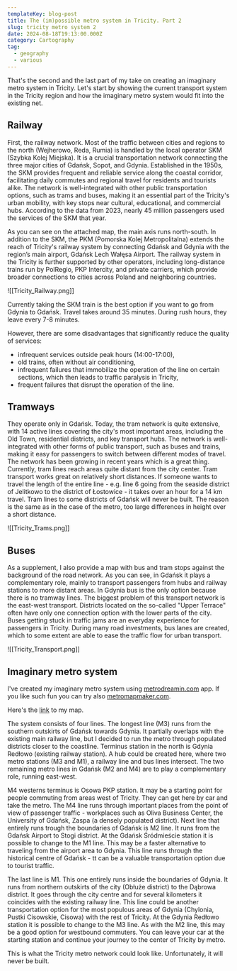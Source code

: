 ```yaml
---
templateKey: blog-post
title: The (im)possible metro system in Tricity. Part 2
slug: tricity metro system 2
date: 2024-08-18T19:13:00.000Z
category: Cartography
tag:
  - geography
  - various
---
```

That's the second and the last part of my take on creating an imaginary metro system in Tricity. Let's start by showing the current transport system in the Tricity region and how the imaginary metro system would fit into the existing net.

## Railway 

First, the railway network. Most of the traffic between cities and regions to the north (Wejherowo, Reda, Rumia) is handled by the local operator SKM (Szybka Kolej Miejska). It is a crucial transportation network connecting the three major cities of Gdańsk, Sopot, and Gdynia. Established in the 1950s, the SKM provides frequent and reliable service along the coastal corridor, facilitating daily commutes and regional travel for residents and tourists alike. The network is well-integrated with other public transportation options, such as trams and buses, making it an essential part of the Tricity's urban mobility, with key stops near cultural, educational, and commercial hubs. According to the data from 2023, nearly 45 million passengers used the services of the SKM that year.

As you can see on the attached map, the main axis runs north-south. In addition to the SKM, the PKM (Pomorska Kolej Metropolitalna) extends the reach of Tricity's railway system by connecting Gdańsk and Gdynia with the region’s main airport, Gdańsk Lech Wałęsa Airport. The railway system in the Tricity is further supported by other operators, including long-distance trains run by PolRegio, PKP Intercity, and private carriers, which provide broader connections to cities across Poland and neighboring countries.


![[Tricity_Railway.png]]

Currently taking the SKM train is the best option if you want to go from Gdynia to Gdańsk. Travel takes around 35 minutes. During rush hours, they leave every 7-8 minutes. 

However, there are some disadvantages that significantly reduce the quality of services:
- infrequent services outside peak hours (14:00-17:00),
- old trains, often without air conditioning,
- infrequent failures that immobilize the operation of the line on certain sections, which then leads to traffic paralysis in Tricity,
- frequent failures that disrupt the operation of the line.

## Tramways

They operate only in Gdańsk. Today, the tram network is quite extensive, with 14 active lines covering the city's most important areas, including the Old Town, residential districts, and key transport hubs. The network is well-integrated with other forms of public transport, such as buses and trains, making it easy for passengers to switch between different modes of travel. The network has been growing in recent years which is a great thing. Currently, tram lines reach areas quite distant from the city center. 
Tram transport works great on relatively short distances. If someone wants to travel the length of the entire line - e.g. line 6 going from the seaside district of Jelitkowo to the district of Łostowice - it takes over an hour for a 14 km travel. 
Tram lines to some districts of Gdańsk will never be built. The reason is the same as in the case of the metro, too large differences in height over a short distance.

![[Tricity_Trams.png]]
## Buses

As a supplement, I also provide a map with bus and tram stops against the background of the road network. As you can see, in Gdańsk it plays a complementary role, mainly to transport passengers from hubs and railway stations to more distant areas. In Gdynia bus is the only option because there is no tramway lines. The biggest problem of this transport network is the east-west transport. Districts located on the so-called "Upper Terrace" often have only one connection option with the lower parts of the city. Buses getting stuck in traffic jams are an everyday experience for passengers in Tricity. During many road investments, bus lanes are created, which to some extent are able to ease the traffic flow for urban transport.

![[Tricity_Transport.png]]
## Imaginary metro system

I've created my imaginary metro system using <a href="https://metrodreamin.com">metrodreamin.com</a> app. If you like such fun you can try also <a href="https://metromapmaker.com/">metromapmaker.com</a>.

Here's the <a href="https://metrodreamin.com/edit/djBWQkk0amd2SmY2cTlKekJSb0xOWTdvTkxBM3ww">link</a> to my map. 

The system consists of four lines. The longest line (M3) runs from the southern outskirts of Gdańsk towards Gdynia. It partially overlaps with the existing main railway line, but I decided to run the metro through populated districts closer to the coastline. Terminus station in the north is Gdynia Redłowo (existing railway station). A hub could be created here, where two metro stations (M3 and M1), a railway line and bus lines intersect. The two remaining metro lines in Gdańsk (M2 and M4) are to play a complementary role, running east-west.

M4 westerns terminus is Osowa PKP station. It may be a starting point for people commuting from areas west of Tricity. They can get here by car and take the metro. The M4 line runs through important places from the point of view of passenger traffic - workplaces such as Oliva Business Center, the University of Gdańsk, Zaspa (a densely populated district). Next line that entirely runs trough the boundaries of Gdańsk is M2 line. It runs from the Gdańsk Airport to Stogi district. At the Gdańsk Śródmieście station it is possible to change to the M1 line. This may be a faster alternative to traveling from the airport area to Gdynia. This line runs through the historical centre of Gdańsk - tt can be a valuable transportation option due to tourist traffic.

The last line is M1. This one entirely runs inside the boundaries of Gdynia. It runs from northern outskirts of the city (Obłuże district) to the Dąbrowa district. It goes through the city centre and for several kilometers it coincides with the existing railway line. This line could be another transportation option for the most populous areas of Gdynia (Chylonia, Pustki Cisowskie, Cisowa) with the rest of Tricity. At the Gdynia Redłowo station it is possible to change to the M3 line. As with the M2 line, this may be a good option for westbound commuters. You can leave your car at the starting station and continue your journey to the center of Tricity by metro.

This is what the Tricity metro network could look like. Unfortunately, it will never be built.
